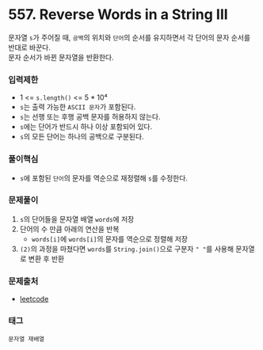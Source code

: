 # 557. Reverse Words in a String III
문자열 `s`가 주어질 때, `공백`의 위치와 `단어`의 순서를 유지하면서 각 단어의 문자 순서를 반대로 바꾼다.  
문자 순서가 바뀐 문자열을 반환한다.
### 입력제한
- 1 <= `s.length()` <= 5 * 10⁴
- `s`는 출력 가능한 `ASCII 문자`가 포함된다.
- `s`는 선행 또는 후행 공백 문자를 허용하지 않는다.
- `s`에는 단어가 반드시 하나 이상 포함되어 있다.
- `s`의 모든 단어는 하나의 공백으로 구분된다.
### 풀이핵심
- `s`에 포함된 `단어`의 문자를 역순으로 재정렬해 `s`를 수정한다.
### 문제풀이
1. `s`의 단어들을 문자열 배열 `words`에 저장
2. 단어의 수 만큼 아래의 연산을 반복
   - `words[i]`에 `words[i]`의 문자를 역순으로 정렬해 저장
3. `(2)`의 과정을 마쳤다면 `words`를 `String.join()`으로 구분자 `" "`를 사용해 문자열로 변환 후 반환 
### 문제출처
- [leetcode](https://leetcode.com/problems/reverse-words-in-a-string-iii/)
### 태그
`문자열 재배열`